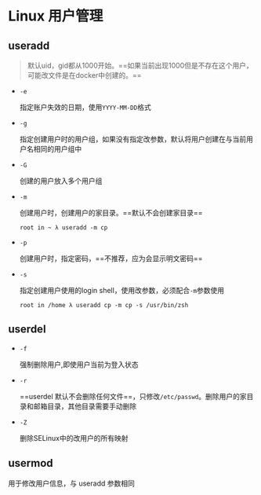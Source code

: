 # Linux 用户管理

## useradd

> 默认uid，gid都从1000开始。==如果当前出现1000但是不存在这个用户，可能改文件是在docker中创建的。==

- `-e`

  指定账户失效的日期，使用`YYYY-MM-DD`格式

- `-g`

  指定创建用户时的用户组，如果没有指定改参数，默认将用户创建在与当前用户名相同的用户组中

- `-G`

  创建的用户放入多个用户组

- `-m`

  创建用户时，创建用户的家目录。==默认不会创建家目录==

  ```
  root in ~ λ useradd -m cp
  ```

- `-p`

  创建用户时，指定密码，==不推荐，应为会显示明文密码==

- `-s`

  指定创建用户使用的login shell，使用改参数，必须配合`-m`参数使用

  ```
  root in /home λ useradd cp -m cp -s /usr/bin/zsh 
  ```

## userdel

- `-f`

  强制删除用户,即使用户当前为登入状态

- `-r`

  ==userdel 默认不会删除任何文件==，只修改`/etc/passwd`。删除用户的家目录和邮箱目录，其他目录需要手动删除

- `-Z`

  删除SELinux中的改用户的所有映射

## usermod

用于修改用户信息，与 useradd 参数相同
